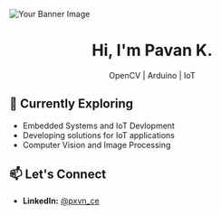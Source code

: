 ![Your Banner Image](https://github.com/pxvn/pxvn/assets/161462414/cb8917b8-f6ca-49b0-aa74-45ba52aa9d72)

<h1 align="center">Hi, I'm Pavan K.</h1>
<p align="center">
OpenCV | Arduino | IoT


## 🌱 Currently Exploring

- Embedded Systems and IoT Devlopment
- Developing solutions for IoT applications
- Computer Vision and Image Processing
  
## 📫 Let's Connect

- **LinkedIn:** [@pxvn_ce](https://www.linkedin.com/in/pxvn)
